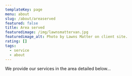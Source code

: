 ```yaml
---
templateKey: page
menu: about
slug: /about/areaserved
featured: false
title: Area served
featuredimage: /img/lawnsmattervan.jpg
featuredimage_alt: Photo by Lawns Matter on client site.
rating: []
tags:
  - service
  - about
---
```

We provide our services in the area detailed below...
